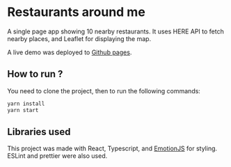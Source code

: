 # Restaurants around me

A single page app showing 10 nearby restaurants. It uses HERE API to fetch nearby places, and Leaflet for displaying the map.

A live demo was deployed to [Github pages](https://cr4zysheep.github.io/restaurants-around-me/).

## How to run ?

You need to clone the project, then to run the following commands:

```bash
yarn install
yarn start
```

## Libraries used

This project was made with React, Typescript, and [EmotionJS](https://github.com/emotion-js/emotion) for styling. ESLint and prettier were also used.
